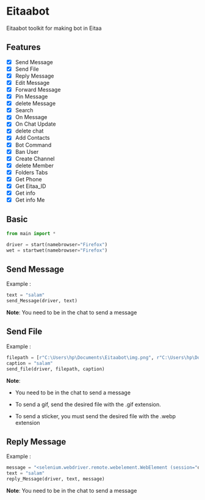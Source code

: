# Eitaabot
Eitaabot toolkit for making bot in Eitaa

## Features
- [x] Send Message
- [x] Send File
- [x] Reply Message
- [x] Edit Message
- [x] Forward Message
- [x] Pin Message
- [x] delete Message
- [x] Search
- [x] On Message
- [x] On Chat Update
- [x] delete chat
- [x] Add Contacts
- [x] Bot Command
- [x] Ban User 
- [x] Create Channel
- [x] delete Member 
- [x] Folders Tabs 
- [x] Get Phone
- [x] Get Eitaa_ID
- [x] Get info
- [x] Get info Me             

## Basic
```py
from main import *

driver = start(namebrowser="Firefox")
wet = startwet(namebrowser="Firefox")
```
## Send Message
Example :
```py
text = "salam"
send_Message(driver, text)
```
**Note**: You need to be in the chat to send a message
## Send File
Example :
```py
filepath = [r"C:\Users\hp\Documents\Eitaabot\img.png", r"C:\Users\hp\Documents\Eitaabot\img.jpg"]
caption = "salam"
send_file(driver, filepath, caption)
```
**Note**: 
- You need to be in the chat to send a message

- To send a gif, send the desired file with the .gif extension.

- To send a sticker, you must send the desired file with the .webp extension
## Reply Message
Example :
```py
message = "<selenium.webdriver.remote.webelement.WebElement (session="d79fe6d7-1db5-45de-a9d1-4df4881dc92b", element="bb9c6560-411c-444a-acbf-2bb311b8823e")>"
text = "salam"
reply_Message(driver, text, message)
```
**Note**: You need to be in the chat to send a message

